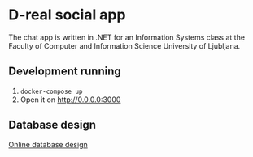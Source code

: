 # D-real social app

The chat app is written in .NET for an Information Systems class at the Faculty of Computer and Information Science University of Ljubljana.

## Development running

1. `docker-compose up`
2. Open it on http://0.0.0.0:3000

## Database design

[Online database design](https://app.dynobird.com/?action=open&id=ae9410b9-a08a-401d-9768-ce1bb1bfcaac)
